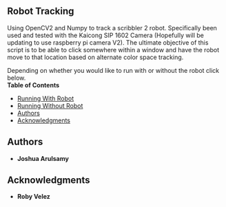 ## Robot Tracking

Using OpenCV2 and Numpy to track a scribbler 2 robot. Specifically been used and tested with the Kaicong SIP 1602 Camera (Hopefully will be updating to use raspberry pi camera V2).
The ultimate objective of this script is to be able to click somewhere within a window and have the robot move to that location based on alternate color space tracking.

Depending on whether you would like to run with or without the robot click below.  
**Table of Contents**

- [Running With Robot](https://github.com/Joshuaa9088/robotTracking/tree/master/release/robot/README.md)
- [Running Without Robot](https://github.com/Joshuaa9088/robotTracking/tree/master/release/only_vision/README.md)
- [Authors](#authors)
- [Acknowledgments](#acknowledgments)

## Authors

* **Joshua Arulsamy**

## Acknowledgments

* **Roby Velez**
